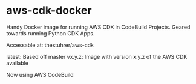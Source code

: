 # aws-cdk-docker
Handy Docker image for running AWS CDK in CodeBuild Projects. 
Geared towards running Python CDK Apps. 


Accessable at:
thestuhrer/aws-cdk

latest: Based off master 
vx.y.z: Image with version x.y.z of the AWS CDK available

Now using AWS CodeBuild
